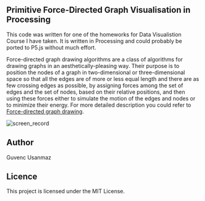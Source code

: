 ## Primitive Force-Directed Graph Visualisation in Processing

This code was written for one of the homeworks for Data Visualistion Course I have taken. It is written in Processing and could probably be ported to P5.js without much effort. 

Force-directed graph drawing algorithms are a class of algorithms for drawing graphs in an aesthetically-pleasing way. Their purpose is to position the nodes of a graph in two-dimensional or three-dimensional space so that all the edges are of more or less equal length and there are as few crossing edges as possible, by assigning forces among the set of edges and the set of nodes, based on their relative positions, and then using these forces either to simulate the motion of the edges and nodes or to minimize their energy. For more detailed description you could refer to [Force-directed graph drawing](https://en.wikipedia.org/wiki/Force-directed_graph_drawing).

![screen_record](screen_record.gif)

## Author

Guvenc Usanmaz

## Licence

This project is licensed under the MIT License.
